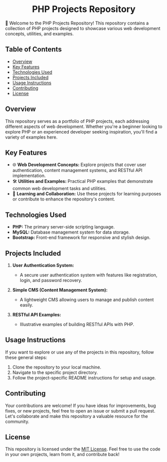 <div align="center">

# PHP Projects Repository

</div>

🚀 Welcome to the PHP Projects Repository! This repository contains a collection of PHP projects designed to showcase various web development concepts, utilities, and examples.

## Table of Contents

- [Overview](#overview)
- [Key Features](#key-features)
- [Technologies Used](#technologies-used)
- [Projects Included](#projects-included)
- [Usage Instructions](#usage-instructions)
- [Contributing](#contributing)
- [License](#license)

## Overview

This repository serves as a portfolio of PHP projects, each addressing different aspects of web development. Whether you're a beginner looking to explore PHP or an experienced developer seeking inspiration, you'll find a variety of examples here.

## Key Features

- 🌐 **Web Development Concepts:** Explore projects that cover user authentication, content management systems, and RESTful API implementation.
- 🛠️ **Utilities and Examples:** Practical PHP examples that demonstrate common web development tasks and utilities.
- 🚧 **Learning and Collaboration:** Use these projects for learning purposes or contribute to enhance the repository's content.

## Technologies Used

- **PHP:** The primary server-side scripting language.
- **MySQL:** Database management system for data storage.
- **Bootstrap:** Front-end framework for responsive and stylish design.

## Projects Included

1. **User Authentication System:**
   - A secure user authentication system with features like registration, login, and password recovery.

2. **Simple CMS (Content Management System):**
   - A lightweight CMS allowing users to manage and publish content easily.

3. **RESTful API Examples:**
   - Illustrative examples of building RESTful APIs with PHP.

## Usage Instructions

If you want to explore or use any of the projects in this repository, follow these general steps:

1. Clone the repository to your local machine.
2. Navigate to the specific project directory.
3. Follow the project-specific README instructions for setup and usage.

## Contributing

Your contributions are welcome! If you have ideas for improvements, bug fixes, or new projects, feel free to open an issue or submit a pull request. Let's collaborate and make this repository a valuable resource for the community.

## License

This repository is licensed under the [MIT License](./LICENSE). Feel free to use the code in your own projects, learn from it, and contribute back!
